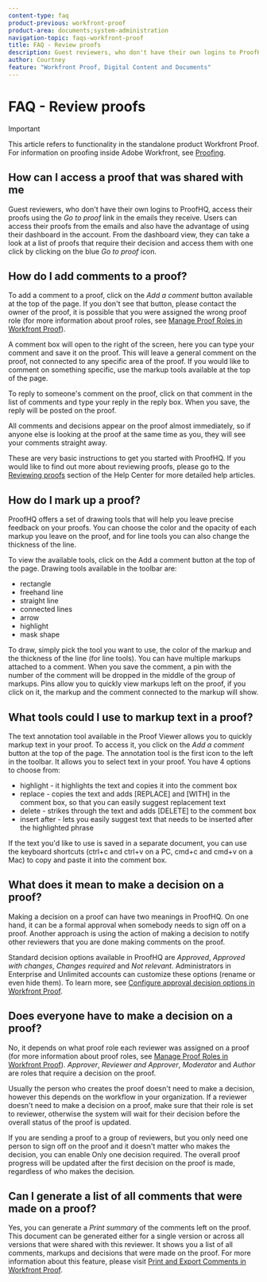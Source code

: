 ```yaml
---
content-type: faq
product-previous: workfront-proof
product-area: documents;system-administration
navigation-topic: faqs-workfront-proof
title: FAQ - Review proofs
description: Guest reviewers, who don't have their own logins to ProofHQ, access their proofs using the Go to proof link in the emails they receive. Users can access their proofs from the emails and also have the advantage of using their dashboard in the account. From the dashboard view, they can take a look at a list of proofs that require their decision and access them with one click by clicking on the blue Go to proof icon.
author: Courtney
feature: "Workfront Proof, Digital Content and Documents"
---
```


# FAQ - Review proofs

>[!IMPORTANT]
>
>This article refers to functionality in the standalone product Workfront Proof. For information on proofing inside Adobe Workfront, see [Proofing](../../../review-and-approve-work/proofing/proofing.md).

## How can I access a proof that was shared with me

Guest reviewers, who don't have their own logins to ProofHQ, access their proofs using the *Go to proof* link in the emails they receive. Users can access their proofs from the emails and also have the advantage of using their dashboard in the account. From the dashboard view, they can take a look at a list of proofs that require their decision and access them with one click by clicking on the blue *Go to proof* icon.

## How do I add comments to a proof?

To add a comment to a proof, click on the *Add a comment* button available at the top of the page. If you don't see that button, please contact the owner of the proof, it is possible that you were assigned the wrong proof role (for more information about proof roles, see [Manage Proof Roles in Workfront Proof](../../../workfront-proof/wp-work-proofsfiles/share-proofs-and-files/manage-proof-roles.md)).

A comment box will open to the right of the screen, here you can type your comment and save it on the proof. This will leave a general comment on the proof, not connected to any specific area of the proof. If you would like to comment on something specific, use the markup tools available at the top of the page.

To reply to someone's comment on the proof, click on that comment in the list of comments and type your reply in the reply box. When you save, the reply will be posted on the proof.

All comments and decisions appear on the proof almost immediately, so if anyone else is looking at the proof at the same time as you, they will see your comments straight away.

These are very basic instructions to get you started with ProofHQ. If you would like to find out more about reviewing proofs, please go to the&nbsp; [Reviewing proofs](https://support.workfront.com/hc/en-us/sections/200054044-Reviewing-proofs)&nbsp;section of the Help Center for more detailed help articles.

## How do I mark up a proof?

ProofHQ offers a set of drawing tools that will help you leave precise feedback on your proofs. You can choose the color and the opacity of each markup you leave on the proof, and for line tools you can also change the thickness of the line.

To view the available tools, click on the Add a comment button at the top of the page. Drawing tools available in the toolbar are:

* rectangle&nbsp;
* freehand line
* straight line
* connected lines
* arrow
* highlight
* mask shape

To draw, simply pick the tool you want to use, the color of the markup and the thickness of the line (for line tools). You can have multiple markups attached to a comment. When you save the comment, a pin with the number of the comment will be dropped in the middle of the group of markups. Pins allow you to quickly view markups left on the proof, if you click on it, the markup and the comment connected to the markup will show.

## What tools could I use to markup text in a proof?

The text annotation tool available in the Proof Viewer allows you to quickly markup text in your proof. To access it, you click on the *Add a comment* button at the top of the page. The annotation tool is the first icon to the left in the toolbar. It allows you to select text in your proof. You have 4 options to choose from:

* highlight - it highlights the text and copies it into the comment box
* replace - copies the text and adds [REPLACE] and [WITH] in the comment box, so that you can easily suggest replacement text
* delete - strikes through the text and adds [DELETE] to the comment box
* insert after - lets you easily suggest text that needs to be inserted after the highlighted phrase

If the text you'd like to use is saved in a separate document, you can use the keyboard shortcuts (ctrl+c and ctrl+v on a PC, cmd+c and cmd+v on a Mac) to copy and paste it into the comment box.

## What does it mean to make a decision on a proof?

Making a decision on a proof can have two meanings in ProofHQ. On one hand, it can be a formal approval when somebody needs to sign off on a proof. Another approach is using the action of making a decision to notify other reviewers that you are done making comments on the proof.

Standard decision options available in ProofHQ are *Approved*, *Approved with changes*, *Changes required* and *Not relevant*. Administrators in Enterprise and Unlimited accounts can customize these options (rename or even hide them). To learn more, see [Configure approval decision options in Workfront Proof](../../../workfront-proof/wp-acct-admin/account-settings/configure-approval-decision-in-wp.md).

## Does everyone have to make a decision on a proof?

No, it depends on what proof role each reviewer was assigned on a proof (for more information about proof roles, see [Manage Proof Roles in Workfront Proof](../../../workfront-proof/wp-work-proofsfiles/share-proofs-and-files/manage-proof-roles.md)). *Approver*, *Reviewer and Approver*, *Moderator* and *Author* are roles that require a decision on the proof.

Usually the person who creates the proof doesn't need to make a decision, however this depends on the workflow in your organization. If a reviewer doesn't need to make a decision on a proof, make sure that their role is set to reviewer, otherwise the system will wait for their decision before the overall status of the proof is updated.

If you are sending a proof to a group of reviewers, but you only need one person to sign off on the proof and it doesn't matter who makes the decision, you can enable Only one decision required. The overall proof progress will be updated after the first decision on the proof is made, regardless of who makes the decision.

## Can I generate a list of all comments that were made on a proof?

Yes, you can generate a *Print summar*y of the comments left on the proof. This document can be generated either for a single version or across all versions that were shared with this reviewer. It shows you a list of all comments, markups and decisions that were made on the proof. For more information about this feature, please visit [Print and Export Comments in Workfront Proof](../../../workfront-proof/wp-work-proofsfiles/organize-your-work/print-and-export-comments.md).
